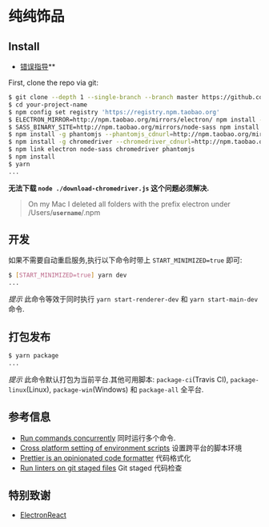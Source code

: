 # 纯纯饰品

## Install

- [错误指导](https://github.com/electron-react-boilerplate/electron-react-boilerplate/issues/400)\*\*

First, clone the repo via git:

```bash
$ git clone --depth 1 --single-branch --branch master https://github.com/electron-react-boilerplate/electron-react-boilerplate.git cc
$ cd your-project-name
$ npm config set registry 'https://registry.npm.taobao.org'
$ ELECTRON_MIRROR=http://npm.taobao.org/mirrors/electron/ npm install -g electron@2.0.14
$ SASS_BINARY_SITE=http://npm.taobao.org/mirrors/node-sass npm install -g node-sass
$ npm install -g phantomjs --phantomjs_cdnurl=http://npm.taobao.org/mirrors/phantomjs
$ npm install -g chromedriver --chromedriver_cdnurl=http://npm.taobao.org/mirrors/chromedriver
$ npm link electron node-sass chromedriver phantomjs
$ npm install
$ yarn
...
```

**无法下载 `node ./download-chromedriver.js` 这个问题必须解决.**

> On my Mac I deleted all folders with the prefix electron under /Users/**`username`**/.npm

## 开发

如果不需要自动重启服务,执行以下命令时带上 `START_MINIMIZED=true` 即可:

```bash
$ [START_MINIMIZED=true] yarn dev
...
```

_提示_ 此命令等效于同时执行 `yarn start-renderer-dev` 和 `yarn start-main-dev` 命令.

## 打包发布

```bash
$ yarn package
...
```

_提示_ 此命令默认打包为当前平台.其他可用脚本: `package-ci`(Travis CI), `package-linux`(Linux), `package-win`(Windows) 和 `package-all` 全平台.

## 参考信息

- [Run commands concurrently](https://github.com/kimmobrunfeldt/concurrently) 同时运行多个命令.
- [Cross platform setting of environment scripts](https://github.com/kentcdodds/cross-env) 设置跨平台的脚本环境
- [Prettier is an opinionated code formatter](https://github.com/prettier/prettier) 代码格式化
- [Run linters on git staged files](https://github.com/okonet/lint-staged) Git staged 代码检查

## 特别致谢

- [ElectronReact](https://electron-react-boilerplate.js.org/docs/en/installation)

[npm-image]: https://img.shields.io/npm/v/electron-react-boilerplate.svg?style=flat-square
[github-tag-image]: https://img.shields.io/github/tag/electron-react-boilerplate/electron-react-boilerplate.svg
[github-tag-url]: https://github.com/electron-react-boilerplate/electron-react-boilerplate/releases/latest
[travis-image]: https://travis-ci.com/electron-react-boilerplate/electron-react-boilerplate.svg?branch=master
[travis-url]: https://travis-ci.com/electron-react-boilerplate/electron-react-boilerplate
[appveyor-image]: https://ci.appveyor.com/api/projects/status/github/electron-react-boilerplate/electron-react-boilerplate?svg=true
[appveyor-url]: https://ci.appveyor.com/project/electron-react-boilerplate/electron-react-boilerplate/branch/master
[david_img]: https://img.shields.io/david/electron-react-boilerplate/electron-react-boilerplate.svg
[david_site]: https://david-dm.org/electron-react-boilerplate/electron-react-boilerplate
[david_img_dev]: https://david-dm.org/electron-react-boilerplate/electron-react-boilerplate/dev-status.svg
[david_site_dev]: https://david-dm.org/electron-react-boilerplate/electron-react-boilerplate?type=dev
